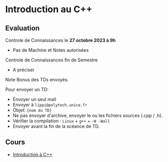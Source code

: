 # Introduction au C++

## Evaluation

Controle de Connaissances le **27 octobre 2023 à 9h**
- Pas de Machine et Notes autorisées

Controle de Connaissances fin de Semestre
- A préciser

Note Bonus des TDs envoyés.

Pour envoyer un TD:
- Envoyer un seul mail
- Envoyer à `lippi@polytech.unice.fr`
- Objet: `{nom du TD}`
- Ne pas envoyer d'archive, envoyer le ou les fichiers sources (.cpp / .h).
- Vérifier la compilation : `Linux` + `g++` + `-W -Wall`
- Envoyer avant la fin de la scéance de TD.

## Cours

- [Introduction à C++](class/CM1.md)